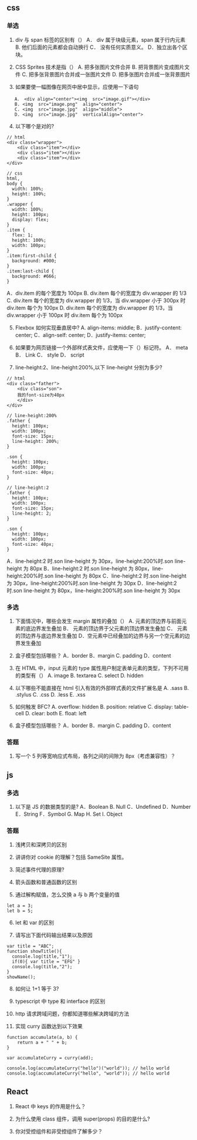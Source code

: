 ## css

### 单选

1. div 与 span 标签的区别有（）
   A． div 属于块级元素，span 属于行内元素
   B. 他们后面的元素都会自动换行
   C． 没有任何实质意义。
   D．独立出各个区块。

2. CSS Sprites 技术是指（）
   A. 把多张图片文件合并
   B. 把背景图片变成图片文件
   C. 把多张背景图片合并成一张图片文件
   D. 把多张图片合并成一张背景图片

3. 如果要使一幅图像在网页中居中显示，应使用一下语句

```
   A． <div align="center"><img  src="image.gif"></div>
   B. <img  src="image.png"  align="center">
   C. <img  src="image.jpg"  align="middle">
   D. <img  src="image.jpg"  verticalAlign="center">
```

4. 以下哪个是对的?

```
// html
<div class="wrapper">
    <div class="item"></div>
    <div class="item"></div>
    <div class="item"></div>
</div>

// css
html,
body {
  width: 100%;
  height: 100%;
}
.wrapper {
  width: 100%;
  height: 100px;
  display: flex;
}
.item {
  flex: 1;
  height: 100%;
  width: 100px;
}
.item:first-child {
  background: #000;
}
.item:last-child {
  background: #666;
}

```

A．div.item 的每个宽度为 100px
B. div.item 每个的宽度为 div.wrapper 的 1/3
C. div.item 每个的宽度为 div.wrapper 的 1/3，当 div.wrapper 小于 300px 时 div.item 每个为 100px
D. div.item 每个的宽度为 div.wrapper 的 1/3，当 div.wrapper 小于 100px 时 div.item 每个为 100px

5. Flexbox 如何实现垂直居中?
   A. align-items: middle;
   B．justify-content: center;
   C．align-self: center;
   D．justify-items: center;

6. 如果要为网页链接一个外部样式表文件，应使用一下（）标记符。
   A． meta
   B． Link
   C． style
   D． script

7. line-height:2、line-height:200%,以下 line-height 分别为多少?

```
// html
<div class="father">
    <div class="son">
    我的font-size为40px
    </div>
</div>

// line-height:200%
.father {
  height: 100px;
  width: 100px;
  font-size: 15px;
  line-height: 200%;
}

.son {
  height: 100px;
  width: 100px;
  font-size: 40px;
}

// line-height:2
.father {
  height: 100px;
  width: 100px;
  font-size: 15px;
  line-height: 2;
}

.son {
  height: 100px;
  width: 100px;
  font-size: 40px;
}
```

A．line-height:2 时.son line-height 为 30px，line-height:200%时.son line-height 为 80px
B．line-height:2 时.son line-height 为 80px，line-height:200%时.son line-height 为 80px
C．line-height:2 时.son line-height 为 30px，line-height:200%时.son line-height 为 30px
D．line-height:2 时.son line-height 为 80px，line-height:200%时.son line-height 为 30px

### 多选

1. 下面情况中，哪些会发生 margin 属性的叠加（）
   A. 元素的顶边界与前面元素的底边界发生叠加
   B． 元素的顶边界于父元素的顶边界发生叠加
   C． 元素的顶边界与底边界发生叠加
   D．空元素中已经叠加的边界与另一个空元素的边界发生叠加

2. 盒子模型包括哪些？
   A．border
   B．margin
   C. padding
   D．content

3. 在 HTML 中，input 元素的 type 属性用户制定表单元素的类型，下列不可用的类型有（）
   A. image
   B. textarea
   C. select
   D. hidden

4. 以下哪些不能直接在 html 引入有效的外部样式表的文件扩展名是
   A. .sass
   B. .stylus
   C. .css
   D. .less
   E. .xss

5. 如何触发 BFC?
   A. overflow: hidden
   B. position: relative
   C. display: table-cell
   D. clear: both
   E. float: left

6. 盒子模型包括哪些？
   A．border
   B．margin
   C. padding
   D．content

### 答题

1. 写一个 5 列等宽响应式布局，各列之间的间隙为 8px（考虑兼容性）？

## js

### 多选

1. 以下是 JS 的数据类型的是?
   A．Boolean
   B. Null
   C．Undefined
   D．Number
   E．String
   F．Symbol
   G. Map
   H. Set
   I. Object

### 答题

1. 浅拷贝和深拷贝的区别

2. 讲讲你对 cookie 的理解？包括 SameSite 属性。

3. 简述事件代理的原理?

4. 箭头函数和普通函数的区别

5. 通过解构赋值，怎么交换 a 与 b 两个变量的值

```
let a = 3;
let b = 5;
```

6. let 和 var 的区别

7. 请写出下面代码输出结果以及原因

```
var title = "ABC";
function showTitle(){
  console.log(title,"1");
  if(0){ var title = "EFG" }
  console.log(title,"2");
}
showName();

```

8. 如何让 1+1 等于 3?

9. typescript 中 type 和 interface 的区别

10. http 请求跨域问题，你都知道哪些解决跨域的方法

11. 实现 curry 函数达到以下效果

```
function accumulate(a, b) {
    return a + " " + b;
}

var accumulateCurry = curry(add);

console.log(accumulateCurry("hello")("world")); // hello world
console.log(accumulateCurry("hello", "world")); // hello world
```

## React

1. React 中 keys 的作用是什么？

2. 为什么使用 class 组件，调用 super(props) 的目的是什么?

3. 你对受控组件和非受控组件了解多少？
